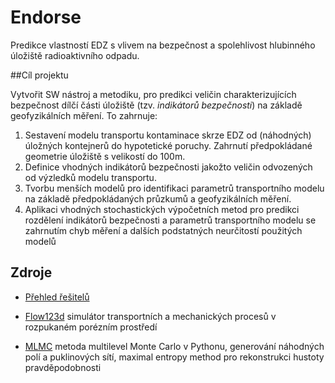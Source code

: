 # Endorse

Predikce vlastností EDZ s vlivem na bezpečnost a spolehlivost hlubinného úložiště radioaktivního odpadu.

##Cíl projektu

Vytvořit SW nástroj a metodiku, pro predikci veličin charakterizujících bezpečnost dílčí části úložiště
(tzv. *indikátorů bezpečnosti*) na základě geofyzikálních měření. To zahrnuje:

1. Sestavení modelu transportu kontaminace skrze EDZ od (náhodných) úložných kontejnerů do hypotetické poruchy. 
Zahrnutí předpokládané geometrie úložiště s velikostí do 100m.
2. Definice vhodných indikátorů bezpečnosti jakožto veličin odvozených od výzledků modelu transportu.
3. Tvorbu menších modelů pro identifikaci parametrů transportního modelu na základě předpokládaných průzkumů 
a geofyzikálních měření.
4. Aplikaci vhodných stochastických výpočetních metod pro predikci rozdělení indikátorů bezpečnosti a parametrů 
transportního modelu se zahrnutím chyb měření a dalších podstatných neurčitostí použitých modelů

## Zdroje

- [Přehled řešitelů](https://docs.google.com/document/d/1R8CBU9197brrruWGahVbE7_At2S2V51J6JV5bgs-kxQ/edit#heading=h.e1t1yg8nyvaz)

- [Flow123d](https://github.com/flow123d/flow123d) 
 simulátor transportních a mechanických procesů v rozpukaném porézním prostředí

- [MLMC](https://github.com/GeoMop/MLMC)
  metoda multilevel Monte Carlo v Pythonu, generování náhodných polí a puklinových sítí, 
  maximal entropy method pro rekonstrukci hustoty pravděpodobnosti
  
